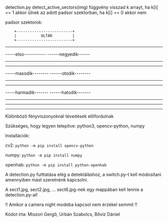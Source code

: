 detection.py 
detect_active_sectors(img) függvény visszad k arrayt, ha k[i] == 1 akkor ülnek az adott padsor szektorban, ha k[i] == 0 akkor nem

padsor szektorok:

        +-------------------------+
        |           OLTÁR         |
        +-------------------------+

--------------------    --------------------
-----elso-----------    ------negyedik------
--------------------    --------------------

--------------------    --------------------
-----masodik--------    ------otodik--------
--------------------    --------------------

--------------------    --------------------
-----harmadik-------    ------hatodik-------
--------------------    --------------------
--------------------    --------------------
--------------------    --------------------

Különböző fényviszonyoknál tévedések előfordulnak

Szükséges, hogy legyen telepítve: python3, opencv-python, numpy

Installációk: 

cv2: `python -m pip install opencv-python`

numpy: `python -m pip install numpy`

openhab: `python -m pip install python-openhab`

A detection.py futttatása elég a detektáláshoz, a switch.py-t kell módosítani amennyiben mást szeretnénk kapcsolni.

A sect1.jpg, sect2.jpg, ... sect6.jpg-nek egy mappában kell lennie a detection.py-al! 

!! Amikor a camera night modeba kapcsol nem érzékel semmit !!

Kódot írta: Miszori Gergő, Urbán Szabolcs, Bővíz Dániel